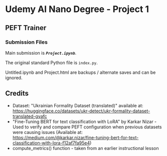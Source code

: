 # Udemy AI Nano Degree - Project 1

## PEFT Trainer

### Submission Files

Main submission is *__`Project.ipynb`__*.

The original standard Python file is `index.py`.

Untitled.ipynb and Project.html are backups / alternate saves and can be ignored.

## Credits
- Dataset: "Ukrainian Formality Dataset (translated)" available at: https://huggingface.co/datasets/ukr-detect/ukr-formality-dataset-translated-gyafc
- "Fine-Tuning BERT for text classification with LoRA" by Karkar Nizar - Used to verify and compare PEFT configuration when previous datasets were causing issues (Available at: https://medium.com/@karkar.nizar/fine-tuning-bert-for-text-classification-with-lora-f12af7fa95e4)
- compute_metrics() function - taken from an earlier instructional lesson
